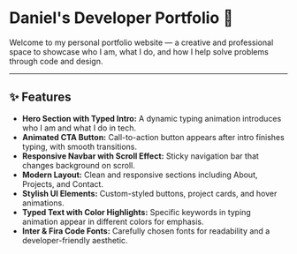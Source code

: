 # Daniel's Developer Portfolio 🚀

Welcome to my personal portfolio website — a creative and professional space to showcase who I am, what I do, and how I help solve problems through code and design.

---

## ✨ Features

- **Hero Section with Typed Intro:** A dynamic typing animation introduces who I am and what I do in tech.
- **Animated CTA Button:** Call-to-action button appears after intro finishes typing, with smooth transitions.
- **Responsive Navbar with Scroll Effect:** Sticky navigation bar that changes background on scroll.
- **Modern Layout:** Clean and responsive sections including About, Projects, and Contact.
- **Stylish UI Elements:** Custom-styled buttons, project cards, and hover animations.
- **Typed Text with Color Highlights:** Specific keywords in typing animation appear in different colors for emphasis.
- **Inter & Fira Code Fonts:** Carefully chosen fonts for readability and a developer-friendly aesthetic.
